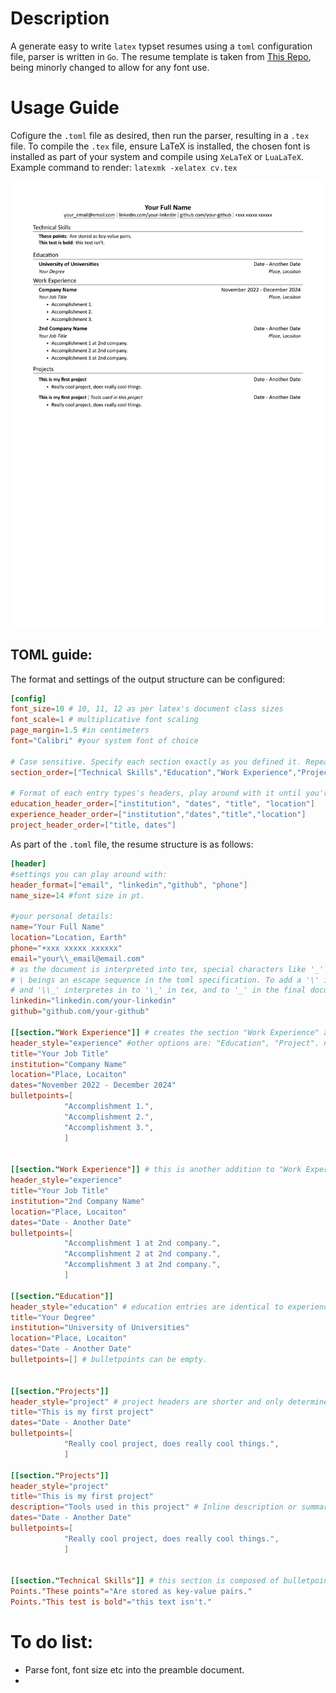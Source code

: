 # Description
A generate easy to write `latex` typset resumes using a `toml` configuration file, parser is written in `Go`. 
The resume template is taken from [This Repo](https://github.com/jakegut/resume/), being minorly changed to allow for any font use.

# Usage Guide

Cofigure the `.toml` file as desired, then run the parser, resulting in a `.tex` file.
To compile the `.tex` file, ensure LaTeX is installed, the chosen font is installed as part of your system and compile using `XeLaTeX` or `LuaLaTeX`.
Example command to render: `latexmk -xelatex cv.tex`

![example](https://github.com/eitanoid/toml-resume/blob/main/examples/examplecv.png)

## TOML guide:


The format and settings of the output structure can be configured:
```toml
[config]
font_size=10 # 10, 11, 12 as per latex's document class sizes
font_scale=1 # multiplicative font scaling
page_margin=1.5 #in centimeters
font="Calibri" #your system font of choice

# Case sensitive. Specify each section exactly as you defined it. Repeats are allowed.
section_order=["Technical Skills","Education","Work Experience","Projects"] 

# Format of each entry types's headers, play around with it until you're happy!
education_header_order=["institution", "dates", "title", "location"]
experience_header_order=["institution","dates","title","location"]
project_header_order=["title, dates"]
```

As part of the `.toml` file, the resume structure is as follows:

```toml
[header]
#settings you can play around with:
header_format=["email", "linkedin","github", "phone"]
name_size=14 #font size in pt.

#your personal details:
name="Your Full Name"
location="Location, Earth"
phone="+xxx xxxxx xxxxxx"
email="your\\_email@email.com" 
# as the document is interpreted into tex, special characters like '_' '&' '%' in must be escaped by adding a '\' before them.
# \ beings an escape sequence in the toml specification. To add a '\' into the tex code, we must escape the '\'. That is '\\' interpretes into '\'.
# and '\\_' interpretes in to '\_' in tex, and to '_' in the final document.
linkedin="linkedin.com/your-linkedin"
github="github.com/your-github"

[[section."Work Experience"]] # creates the section "Work Experience" and adds an entry into it.
header_style="experience" #other options are: "Education", "Project". not setting this defaults to "experience".
title="Your Job Title"
institution="Company Name"
location="Place, Locaiton"
dates="November 2022 - December 2024"
bulletpoints=[
			"Accomplishment 1.",
			"Accomplishment 2.",
			"Accomplishment 3.",
			]


[[section."Work Experience"]] # this is another addition to "Work Experience".
header_style="experience"
title="Your Job Title"
institution="2nd Company Name"
location="Place, Locaiton"
dates="Date - Another Date"
bulletpoints=[
			"Accomplishment 1 at 2nd company.",
			"Accomplishment 2 at 2nd company.",
			"Accomplishment 3 at 2nd company.",
			]

[[section."Education"]] 
header_style="education" # education entries are identical to experience ones, only differing on the header order config.
title="Your Degree"
institution="University of Universities"
location="Place, Locaiton"
dates="Date - Another Date"
bulletpoints=[] # bulletpoints can be empty.


[[section."Projects"]] 
header_style="project" # project headers are shorter and only determined by a title and a date.
title="This is my first project"
dates="Date - Another Date"
bulletpoints=[
			"Really cool project, does really cool things.",
			]

[[section."Projects"]] 
header_style="project" 
title="This is my first project"
description="Tools used in this project" # Inline description or summary.
dates="Date - Another Date"
bulletpoints=[
			"Really cool project, does really cool things.",
			]


[[section."Technical Skills"]] # this section is composed of bulletpoints only. Any other entries will be ignored when Points are present.
Points."These points"="Are stored as key-value pairs."
Points."This test is bold"="this text isn't."
```

# To do list:
- Parse font, font size etc into the preamble document.
- 
